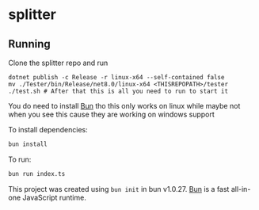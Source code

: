 # splitter

## Running

Clone the splitter repo and run
```
dotnet publish -c Release -r linux-x64 --self-contained false
mv ./Tester/bin/Release/net8.0/linux-x64 <THISREPOPATH>/tester
./test.sh # After that this is all you need to run to start it
```
You do need to install [Bun](https://bun.sh) tho this only works on linux while maybe not when you see this cause they are working on windows support

To install dependencies:

```bash
bun install
```

To run:

```bash
bun run index.ts
```

This project was created using `bun init` in bun v1.0.27. [Bun](https://bun.sh) is a fast all-in-one JavaScript runtime.
